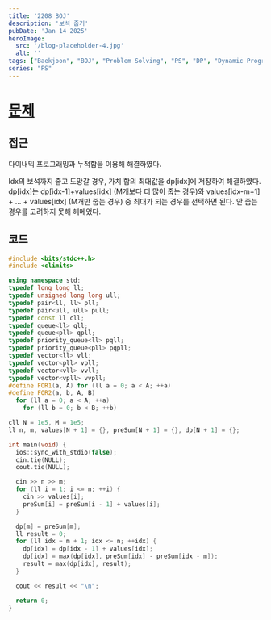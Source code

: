 ```yaml
---
title: '2208 BOJ'
description: '보석 줍기'
pubDate: 'Jan 14 2025'
heroImage:
  src: '/blog-placeholder-4.jpg'
  alt: ''
tags: ["Baekjoon", "BOJ", "Problem Solving", "PS", "DP", "Dynamic Programming", "Prefix Sum"]
series: "PS"
---
```


# [문제](https://www.acmicpc.net/problem/2208)

## 접근

다이내믹 프로그래밍과 누적합을 이용해 해결하였다.

Idx의 보석까지 줍고 도망갈 경우, 가치 합의 최대값을 dp[idx]에 저장하여 해결하였다.
dp[idx]는 dp[idx-1]+values[idx] (M개보다 더 많이 줍는 경우)와 values[idx-m+1] + ... + values[idx]
(M개만 줍는 경우) 중 최대가 되는 경우를 선택하면 된다.
안 줍는 경우를 고려하지 못해 헤메었다.

## 코드

```c++
#include <bits/stdc++.h>
#include <climits>

using namespace std;
typedef long long ll;
typedef unsigned long long ull;
typedef pair<ll, ll> pll;
typedef pair<ull, ull> pull;
typedef const ll cll;
typedef queue<ll> qll;
typedef queue<pll> qpll;
typedef priority_queue<ll> pqll;
typedef priority_queue<pll> pqpll;
typedef vector<ll> vll;
typedef vector<pll> vpll;
typedef vector<vll> vvll;
typedef vector<vpll> vvpll;
#define FOR1(a, A) for (ll a = 0; a < A; ++a)
#define FOR2(a, b, A, B)                                                       \
  for (ll a = 0; a < A; ++a)                                                   \
    for (ll b = 0; b < B; ++b)

cll N = 1e5, M = 1e5;
ll n, m, values[N + 1] = {}, preSum[N + 1] = {}, dp[N + 1] = {};

int main(void) {
  ios::sync_with_stdio(false);
  cin.tie(NULL);
  cout.tie(NULL);

  cin >> n >> m;
  for (ll i = 1; i <= n; ++i) {
    cin >> values[i];
    preSum[i] = preSum[i - 1] + values[i];
  }

  dp[m] = preSum[m];
  ll result = 0;
  for (ll idx = m + 1; idx <= n; ++idx) {
    dp[idx] = dp[idx - 1] + values[idx];
    dp[idx] = max(dp[idx], preSum[idx] - preSum[idx - m]);
    result = max(dp[idx], result);
  }

  cout << result << "\n";

  return 0;
}
```